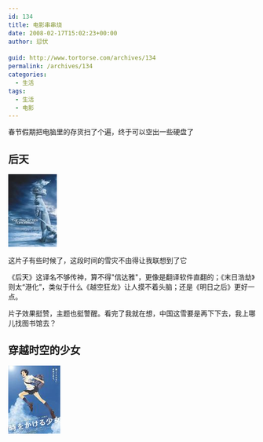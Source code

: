 ```yaml
---
id: 134
title: 电影串串烧
date: 2008-02-17T15:02:23+00:00
author: 愆伏

guid: http://www.tortorse.com/archives/134
permalink: /archives/134
categories:
  - 生活
tags:
  - 生活
  - 电影
---
```

春节假期把电脑里的存货扫了个遍，终于可以空出一些硬盘了

## 后天

![The day after tomorrow](/wp-content/uploads/200802/17_153317_s2141546.jpg)
  
这片子有些时候了，这段时间的雪灾不由得让我联想到了它
  
《后天》这译名不够传神，算不得"信达雅"，更像是翻译软件直翻的；《末日浩劫》则太“港化”，类似于什么《越空狂龙》让人摸不着头脑；还是《明日之后》更好一点。
  
片子效果挺赞，主题也挺警醒。看完了我就在想，中国这雪要是再下下去，我上哪儿找图书馆去？

## 穿越时空的少女

![穿越时空的少女](/wp-content/uploads/200802/17_153736_s2353521.jpg)
